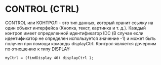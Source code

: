 # CONTROL (CTRL)
CONTROL или КОНТРОЛ - это тип данных, который хранит ссылку на один объект интерфейса (Кнопка, текст, картинка и т. д.). Каждый контрол имеет определенной идентификатор IDC (В случае если идентификатор не определен используется значение -1) и может быть получен при помощи команды displayCtrl. Контрол является дочерним по отношению к типу DISPLAY:
```
myCtrl = (findDisplay 46) displayCtrl 1;
```